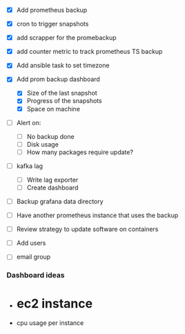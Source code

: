 - [x] Add prometheus backup
- [x] cron to trigger snapshots
- [x] add scrapper for the promebackup
- [x] add counter metric to track prometheus TS backup
- [x] Add ansible task to set timezone

- [x] Add prom backup dashboard
  - [x] Size of the last snapshot
  - [x] Progress of the snapshots
  - [x] Space on machine

- [ ] Alert on:
  - [ ] No backup done
  - [ ] Disk usage
  - [ ] How many packages require update?

- [ ] kafka lag
  - [ ] Write lag exporter
  - [ ] Create dashboard

- [ ] Backup grafana data directory
- [ ] Have another prometheus instance that uses the backup
- [ ] Review strategy to update software on containers
- [ ] Add users 
- [ ] email group

### Dashboard ideas

- # ec2 instance
- cpu usage per instance
